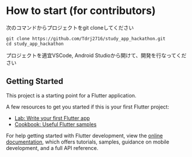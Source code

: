# How to start (for contributors)

次のコマンドからプロジェクトをgit cloneしてください
```
git clone https://github.com/Tdrj2716/study_app_hackathon.git
cd study_app_hackathon
```

プロジェクトを適宜VSCode, Android Studioから開けて、開発を行なってください

## Getting Started

This project is a starting point for a Flutter application.

A few resources to get you started if this is your first Flutter project:

- [Lab: Write your first Flutter app](https://docs.flutter.dev/get-started/codelab)
- [Cookbook: Useful Flutter samples](https://docs.flutter.dev/cookbook)

For help getting started with Flutter development, view the
[online documentation](https://docs.flutter.dev/), which offers tutorials,
samples, guidance on mobile development, and a full API reference.
